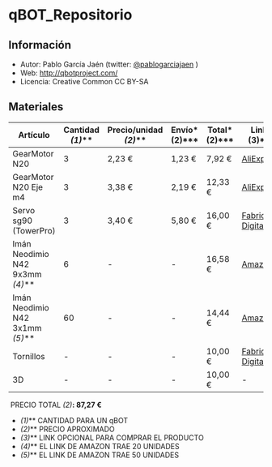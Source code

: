 # qBOT_Repositorio

## Información
* Autor: Pablo García Jaén (twitter: [@pablogarciajaen](https://twitter.com/PabloGarciaJaen)  )
* Web: http://qbotproject.com/
* Licencia: Creative Common CC BY-SA

## Materiales
| Artículo                        | Cantidad *(1)*** | Precio/unidad *(2)*** | Envío*(2)*** | Total*(2)*** | Link*(3)***                                                  |
| ------------------------------- | ---------------- | --------------------- | ------------ | ------------ | ------------------------------------------------------------ |
| GearMotor N20                   | 3                | 2,23 €                | 1,23 €       | 7,92 €       | [AliExpress](https://es.aliexpress.com/item/DC-6V-30RPM-N20-Micro-Speed-Reduction-Gear-Motor-with-Metal-Gearbox-Wheel-MayitrFor-RC-Car/32821363335.html?spm=a2g0s.9042311.0.0.3dbc63c0o04CjO) |
| GearMotor N20 Eje m4            | 3                | 3,38 €                | 2,19 €       | 12,33 €      | [AliExpress](https://es.aliexpress.com/item/1-Pcs-DC-12V-400RPM-N20-Micro-Gear-Motor-16mm-Shaft-M4x55mm-Screw-Reducer-with-Gear/32820289490.html?spm=a2g0s.9042311.0.0.3dbc63c0o04CjO) |
| Servo sg90 (TowerPro)           | 3                | 3,40 €                | 5,80 €       | 16,00 €      | [Fabrica Digital](https://fabricadigital.org/tienda/microservo-sg90/) |
| Imán Neodimio N42 9x3mm *(4)*** | 6                | -                     | -            | 16,58 €      | [Amazon](https://www.amazon.es/Magnet-Expert-N42-circulares-manualidades/dp/B008UABJ16/ref=sr_1_2?ie=UTF8&qid=1534552056&sr=8-2&keywords=n42+f327) |
| Imán Neodimio N42 3x1mm *(5)*** | 60               | -                     | -            | 14,44 €      | [Amazon](https://www.amazon.es/Magnet-Expert-Ltd-circulares-manualidades/dp/B007JTKMA8/ref=sr_1_1?ie=UTF8&qid=1534552505&sr=8-1&keywords=Magnet+Expert+3+x+1+mm) |
| Tornillos                       | -                | -                     | -            | 10,00 €      | [Fabrica Digital](https://fabricadigital.org/tienda/departamento/mecanica/tornilleria/?swoof=1&pa_tor_elemento=tor_elemento_tornillocil&pa_tor_metrica=tor_metrica_m3&really_curr_tax=58-product_cat) |
| 3D                              | -                | -                     | -            | 10,00 €      | -                                                            |

​														PRECIO TOTAL *(2)***:   87,27 €**

* *(1)*** CANTIDAD PARA UN qBOT
* *(2)*** PRECIO APROXIMADO 
* *(3)*** LINK OPCIONAL PARA COMPRAR EL PRODUCTO
* *(4)*** EL LINK DE AMAZON TRAE 20 UNIDADES
* *(5)*** EL LINK DE AMAZON TRAE 50 UNIDADES





 
